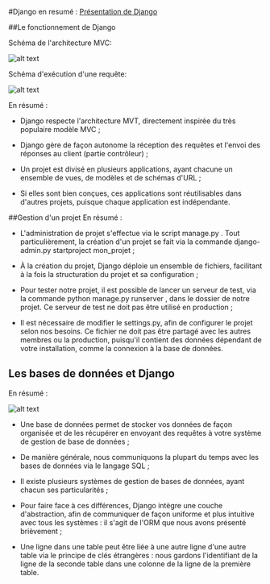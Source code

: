#Django en resumé : [ Présentation de Django ](http://openclassrooms.com/courses/developpez-votre-site-web-avec-le-framework-django/creez-vos-applications-web-avec-django)

##Le fonctionnement de Django

Schéma de l'architecture MVC:

![alt text](http://uploads.siteduzero.com/files/386001_387000/386515.png)

Schéma d'exécution d'une requête:

![alt text](http://uploads.siteduzero.com/files/386001_387000/386517.png)

En résumé :

* Django respecte l'architecture MVT, directement inspirée du très populaire modèle MVC ;

* Django gère de façon autonome la réception des requêtes et l'envoi des réponses au client (partie contrôleur) ;

* Un projet est divisé en plusieurs applications, ayant chacune un ensemble de vues, de modèles et de schémas d'URL ;

* Si elles sont bien conçues, ces applications sont réutilisables dans d'autres projets, puisque chaque application est indépendante.

##Gestion d'un projet
En résumé :

* L'administration de projet s'effectue via le script manage.py . Tout particulièrement, la création d'un projet se fait via la commande django-admin.py startproject mon_projet  ;

* À la création du projet, Django déploie un ensemble de fichiers, facilitant à la fois la structuration du projet et sa configuration ;

* Pour tester notre projet, il est possible de lancer un serveur de test, via la commande python manage.py runserver , dans le dossier de notre projet. Ce serveur de test ne doit pas être utilisé en production ;

* Il est nécessaire de modifier le settings.py, afin de configurer le projet selon nos besoins. Ce fichier ne doit pas être partagé avec les autres membres ou la production, puisqu'il contient des données dépendant de votre installation, comme la connexion à la base de données.

## Les bases de données et Django
En résumé :

![alt text](http://uploads.siteduzero.com/thb/396001_397000/396744.png)

* Une base de données permet de stocker vos données de façon organisée et de les récupérer en envoyant des requêtes à votre système de gestion de base de données ;

* De manière générale, nous communiquons la plupart du temps avec les bases de données via le langage SQL ;

* Il existe plusieurs systèmes de gestion de bases de données, ayant chacun ses particularités ;

* Pour faire face à ces différences, Django intègre une couche d'abstraction, afin de communiquer de façon uniforme et plus intuitive avec tous les systèmes : il s'agit de l'ORM que nous avons présenté brièvement ;

* Une ligne dans une table peut être liée à une autre ligne d'une autre table via le principe de clés étrangères : nous gardons l'identifiant de la ligne de la seconde table dans une colonne de la ligne de la première table.



